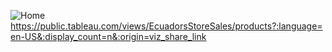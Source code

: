 ![Home](https://github.com/rhamdansyahrulm/Store-Sales/assets/141615487/46a8a4db-0ed5-426a-96ec-a4954f0d547f)https://public.tableau.com/views/EcuadorsStoreSales/products?:language=en-US&:display_count=n&:origin=viz_share_link
